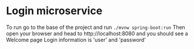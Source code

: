 # Login microservice
To run go to the base of the project and run ```./mvnw spring-boot:run```
Then open your browser and head to http://localhost:8080 and you should see a Welcome page
Login information is 'user' and 'password'
